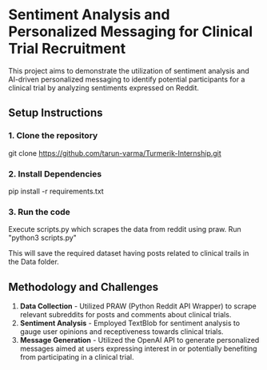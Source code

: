 # Sentiment Analysis and Personalized Messaging for Clinical Trial Recruitment
This project aims to demonstrate the utilization of sentiment analysis and AI-driven personalized messaging to identify potential participants for a clinical trial by analyzing sentiments expressed on Reddit.

## Setup Instructions
### 1. Clone the repository
git clone https://github.com/tarun-varma/Turmerik-Internship.git

### 2. Install Dependencies
pip install -r requirements.txt

### 3. Run the code
Execute scripts.py which scrapes the data from reddit using praw.
Run "python3 scripts.py"

This will save the required dataset having posts related to clinical trails in the Data folder.

## Methodology and Challenges
1. **Data Collection** - Utilized PRAW (Python Reddit API Wrapper) to scrape relevant subreddits for posts and comments about clinical trials.
2. **Sentiment Analysis** - Employed TextBlob for sentiment analysis to gauge user opinions and receptiveness towards clinical trials.
3. **Message Generation** - Utilized the OpenAI API to generate personalized messages aimed at users expressing interest in or potentially benefiting from participating in a clinical trial.





